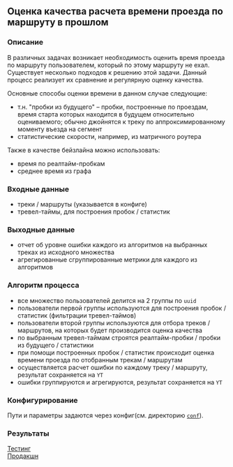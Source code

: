 Оценка качества расчета времени проезда по маршруту в прошлом
---
### Описание
В различных задачах возникает необходимость оценить время проезда по маршруту пользователем, который по этому маршруту не ехал. Существует несколько подходов к решению этой задачи. Данный процесс реализует их сравнение и регулярную оценку качества.

Основные способы оценки времени в данном случае следующие:
- т.н. "пробки из будущего" – пробки, построенные по проездам, время старта которых находится в будущем относительно оцениваемого; обычно джойнятся к треку по аппроксимированному моменту въезда на сегмент
- статистические скорости, например, из матричного роутера

Также в качестве бейзлайна можно использовать:
- время по реалтайм-пробкам
- среднее время из графа

### Входные данные
- треки / маршруты (указывается в конфиге)
- тревел-таймы, для построения пробок / статистик

### Выходные данные
- отчет об уровне ошибки каждого из алгоритмов на выбранных треках из исходного множества
- агрегированные сгруппированные метрики для каждого из алгоритмов

### Алгоритм процесса
- все множество пользователей делится на 2 группы по `uuid`
- пользователи первой группы используются для построения пробок / статистик (фильтрации тревел-таймов)
- пользователи второй группы используются для отбора треков / маршрутов, на которых будет производится оценка качества
- по выбранным тревел-таймам строятся реалтайм-пробки / пробки из будущего / статистики
- при помощи построенных пробок / статистик происходит оценка времени проезда по отобранным трекам / маршрутам
- осуществляется расчет ошибки по каждому треку / маршруту, результат сохраняется на `YT`
- ошибки группируются и агрегируются, результат сохраняется на `YT`

### Конфигурирование
Пути и параметры задаются через конфиг(см. директорию [`conf`](conf)).

### Результаты
[Тестинг](https://yt.yandex-team.ru/hahn/navigation?path=//home/maps/jams/testing/path-time-estimator-quality)</br>
[Продакшн](https://yt.yandex-team.ru/hahn/navigation?path=//home/maps/jams/production/path-time-estimator-quality)

